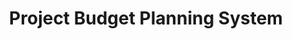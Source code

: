 ---
# src/content/portfolio/project-budget-planning.md
title: "Project Budget Planning System"
description: "A strategic budgeting framework implementing structured metrics for project cost estimation and resource allocation"
keywords: "Project Budget Planning, Cost Estimation, Resource Allocation, Project Management, Financial Planning, Budget Metrics, Business Process, Anthony Trivisano"
client: "Redding Designs Inc."
timeline: "2023"
role: "VP of Development"
technologies: [ "Budget Planning", "Cost Estimation", "Resource Allocation", "Process Design", "Financial Analysis" ]
category: "Financial Management"
summary: "Developed and implemented a comprehensive project budget planning system that introduced structured metrics for cost estimation during the client quotation phase and detailed work hour estimates during project planning, significantly improving financial visibility and project profitability."
featuredImage: "/images/portfolio/project-budget-planning.jpg"

# Challenge section
challengeIntroduction: "Redding Designs was operating without designated budgets for projects, leading to inconsistent financial tracking, unpredictable resource allocation, and challenges in assessing project profitability and performance."
challenges: [
  "No standardized approach to project budgeting during the client quotation phase",
  "Limited visibility into anticipated project costs prior to commencing work",
  "Difficulty allocating appropriate resources based on project scope and timeline",
  "Inconsistent profitability across projects due to inadequate financial planning",
  "Challenges in determining when projects exceeded budgetary expectations",
  "Inability to accurately forecast resource needs across multiple concurrent projects"
]

# Solution section
solutionIntroduction: "I introduced a structured budgeting framework that incorporated detailed metrics during the client quotation phase and comprehensive work hour estimates during project planning, creating a robust financial foundation for all projects."
solution: [
  {
    title: "Budget Metric Development",
    description: "Created a standardized metric system for the client quotation phase that established baseline budget projections. This provided an internal framework for estimating project costs early in the client engagement process while ensuring appropriate profit margins."
  },
  {
    title: "Work Hour Estimation Framework",
    description: "Developed a comprehensive work hour estimation methodology for the project overview stage that accounted for all project phases, task complexity, and resource skill levels. This detailed approach provided greater accuracy in resource allocation and timeline planning."
  },
  {
    title: "Budget Tracking Process",
    description: "Implemented a structured process for tracking actual costs against projected budgets throughout the project lifecycle. This provided early visibility into potential overruns and allowed for timely corrective actions."
  },
  {
    title: "Financial Analysis Integration",
    description: "Integrated budget planning with broader financial analysis to assess project profitability and resource utilization. This holistic approach enabled better strategic decision-making and continuous improvement of the budgeting process."
  }
]

# Development Process
process: [
  {
    title: "Current State Assessment",
    description: "Conducted a thorough review of existing project financial management practices, identifying gaps in budget planning and tracking. Analyzed historical project data to identify patterns in cost estimation accuracy and resource allocation."
  },
  {
    title: "Metric System Design",
    description: "Developed a structured metric system that factored in project type, complexity, client requirements, and historical performance data. Created calibration mechanisms to continuously improve the accuracy of the budget projection metrics."
  },
  {
    title: "Work Hour Estimation Model",
    description: "Created a detailed model for estimating work hours that broke down projects into component phases and tasks. Incorporated skill-level considerations and complexity factors to provide more accurate resource planning."
  },
  {
    title: "Process Integration",
    description: "Seamlessly integrated the new budgeting framework into existing client quotation and project planning processes. Developed supporting documentation and provided training to ensure consistent implementation across all projects."
  },
  {
    title: "Monitoring & Refinement",
    description: "Established regular reviews of budget performance against actuals to identify improvement opportunities. Implemented a feedback loop that continuously refined the budget metrics based on project outcomes and team input."
  }
]

# Results metrics
metrics: [
  {
    value: "92%",
    label: "Projects completed within budget"
  },
  {
    value: "38%",
    label: "Improvement in project profitability"
  },
  {
    value: "45%",
    label: "Reduction in resource allocation conflicts"
  }
]

# Technical highlights
technical: [
  {
    title: "Multi-factor Budget Formula",
    description: "Developed a sophisticated budget projection formula that considered multiple factors including project type, scope complexity, client industry, and historical performance data. This nuanced approach significantly improved the accuracy of initial budget projections."
  },
  {
    title: "Phase-based Work Breakdown",
    description: "Created a systematic approach to breaking down projects into phases with detailed work hour estimates for each component. This granular view enabled more precise resource planning and provided clear checkpoints for budget tracking."
  },
  {
    title: "Variance Analysis Framework",
    description: "Implemented a structured framework for analyzing variances between projected and actual costs. This system identified patterns in estimation discrepancies and informed continuous improvements to the budgeting methodology."
  },
  {
    title: "Resource Allocation Optimization",
    description: "Developed an approach to optimizing resource allocation across projects based on skill requirements and availability. This system helped balance workloads and minimize costly resource conflicts between concurrent projects."
  }
]
---